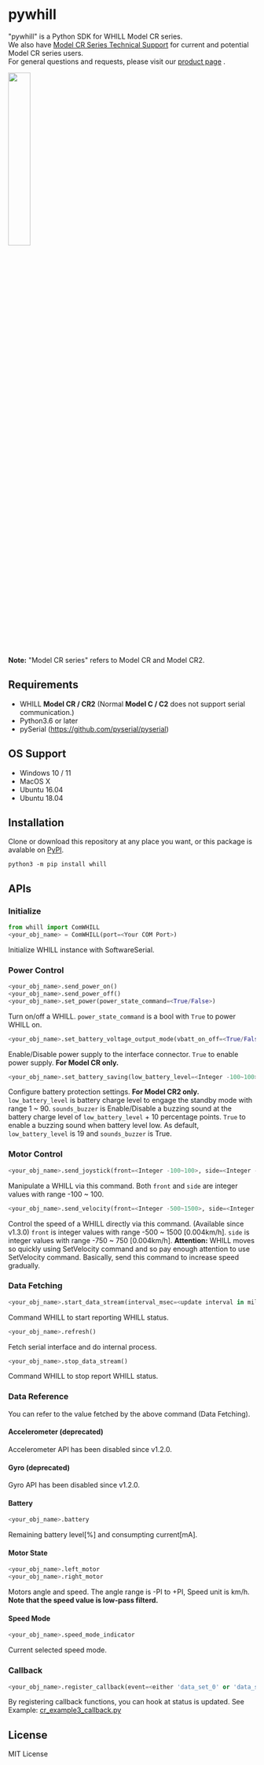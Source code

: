 # pywhill
"pywhill" is a Python SDK for WHILL Model CR series. <br>
We also have [Model CR Series Technical Support](https://github.com/WHILL/Model_CR_Technical_Support) for current and potential Model CR series users. <br>
For general questions and requests, please visit our [product page](https://whill.inc/jp/model-cr2) .

<img src="https://user-images.githubusercontent.com/2618822/45492944-89421c00-b7a8-11e8-9c92-22aa3f28f6e4.png" width=30%>

**Note:** "Model CR series" refers to Model CR and Model CR2.

## Requirements
- WHILL **Model CR / CR2**  (Normal **Model C / C2** does not support serial communication.)
- Python3.6 or later
- pySerial (https://github.com/pyserial/pyserial)

## OS Support
- Windows 10 / 11
- MacOS X
- Ubuntu 16.04
- Ubuntu 18.04

## Installation
Clone or download this repository at any place you want, or this package is avalable on [PyPI](https://pypi.org/project/whill/).

```
python3 -m pip install whill
```

## APIs

### Initialize

```python
from whill import ComWHILL
<your_obj_name> = ComWHILL(port=<Your COM Port>)
```
Initialize WHILL instance with SoftwareSerial.


### Power Control
```python
<your_obj_name>.send_power_on()
<your_obj_name>.send_power_off()
<your_obj_name>.set_power(power_state_command=<True/False>)
```
Turn on/off a WHILL. `power_state_command` is a bool with `True` to power WHILL on.

```python
<your_obj_name>.set_battery_voltage_output_mode(vbatt_on_off=<True/False>)
```
Enable/Disable power supply to the interface connector. `True` to enable power supply. **For Model CR only.**

```python
<your_obj_name>.set_battery_saving(low_battery_level=<Integer -100~100>, sounds_buzzer=<True/False>)
```
Configure battery protection settings. **For Model CR2 only.**
`low_battery_level` is battery charge level to engage the standby mode with range 1 ~ 90.
`sounds_buzzer` is Enable/Disable a buzzing sound at the battery charge level of `low_battery_level` + 10 percentage points. `True` to enable a buzzing sound when battery level low.
As default, `low_battery_level` is 19 and `sounds_buzzer` is True.

### Motor Control
```python
<your_obj_name>.send_joystick(front=<Integer -100~100>, side=<Integer -100~100>)
```
Manipulate a WHILL via this command.
Both `front` and `side` are integer values with range -100 ~ 100.


```python
<your_obj_name>.send_velocity(front=<Integer -500~1500>, side=<Integer -750~750>)
```
Control the speed of a WHILL directly via this command. (Available since v1.3.0)
`front` is  integer values with range -500 ~ 1500 [0.004km/h].
`side` is integer values with range -750 ~ 750 [0.004km/h].
**Attention:**
WHILL moves so quickly using SetVelocity command and so pay enough attention to use SetVelocity command. Basically, send this command to increase speed gradually.



### Data Fetching

```python
<your_obj_name>.start_data_stream(interval_msec=<update interval in millisecond>)
```
Command WHILL to start reporting WHILL status.

```python
<your_obj_name>.refresh()
```
Fetch serial interface and do internal process.


```python
<your_obj_name>.stop_data_stream()
```
Command WHILL to stop report WHILL status.


### Data Reference
You can refer to the value fetched by the above command (Data Fetching).

#### Accelerometer **(deprecated)**
Accelerometer API has been disabled since v1.2.0.

#### Gyro **(deprecated)**
Gyro API has been disabled since v1.2.0.

#### Battery
```python
<your_obj_name>.battery
```
Remaining battery level[%] and consumpting current[mA].


#### Motor State
```python
<your_obj_name>.left_motor
<your_obj_name>.right_motor
```
Motors angle and speed. The angle range is -PI to +PI, Speed unit is km/h.
**Note that the speed value is low-pass filterd.**

#### Speed Mode
```python
<your_obj_name>.speed_mode_indicator
```
Current selected speed mode.

### Callback
```python
<your_obj_name>.register_callback(event=<either 'data_set_0' or 'data_set_1', func=<your callback function>)
```
By registering callback functions, you can hook at status is updated.
See Example: [cr_example3_callback.py](https://github.com/WHILL/pywhill/blob/master/example/cr_example3_callback.py)

## License
MIT License
